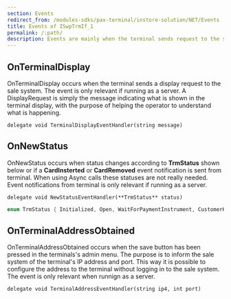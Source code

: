 ```yaml
---
section: Events
redirect_from: /modules-sdks/pax-terminal/instore-solution/NET/Events
title: Events of ISwpTrmIf_1
permalink: /:path/
description: Events are mainly when the terminal sends request to the sale system. 
---
```


## OnTerminalDisplay

OnTerminalDisplay occurs when the terminal sends a display request to the sale system. The event is only relevant if running as a server.
A DisplayRequest is simply the message indicating what is shown in the terminal display, with the purpose of helping the operator to understand what is happening.

`delegate void TerminalDisplayEventHandler(string message)`

## OnNewStatus

OnNewStatus occurs when status changes according to **TrmStatus** shown below or if a **CardInsterted** or **CardRemoved** event notification is sent from terminal. When using Async calls these statuses are not really needed.
Event notifications from terminal is only relevant if running as a server.

`delegate void NewStatusEventHandler(**TrmStatus** status)`

```c#
enum TrmStatus { Initialized, Open, WaitForPaymentInstrument, CustomerKnown, PaymentStarted, CardInserted, CardRemoved, Closed };
```

## OnTerminalAddressObtained

OnTerminalAddressObtained occurs when the save button has been pressed in the terminals's admin menu. The purpose is to inform the sale system of the terminal's IP address and port. This way it is possible to configure the address to the terminal without logging in to the sale system.
The event is only relevant when runnign as a server.

`delegate void TerminalAddressEventHandler(string ip4, int port)`
